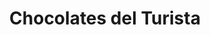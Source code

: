 ---
title: "Chocolates del Turista"
url: /san-martin-de-los-andes/chocolates-del-turista/
shop: Schokolade
---